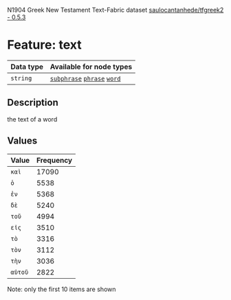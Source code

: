 <p>N1904 Greek New Testament Text-Fabric dataset <a href="https://github.com/saulocantanhede/tfgreek2">saulocantanhede/tfgreek2 - 0.5.3</a></p>

<h1>Feature: text</h1>

<table>
<thead>
<tr>
  <th>Data type</th>
  <th>Available for node types</th>
</tr>
</thead>
<tbody>
<tr>
  <td><code>string</code></td>
  <td><A HREF="featurebynodetype.md#subphrase"><code>subphrase</code></A> <A HREF="featurebynodetype.md#phrase"><code>phrase</code></A> <A HREF="featurebynodetype.md#word"><code>word</code></A></td>
</tr>
</tbody>
</table>

<h2>Description</h2>

<p>the text of a word</p>

<h2>Values</h2>

<table>
<thead>
<tr>
  <th>Value</th>
  <th>Frequency</th>
</tr>
</thead>
<tbody>
<tr>
  <td><code>καὶ</code></td>
  <td>17090</td>
</tr>
<tr>
  <td><code>ὁ</code></td>
  <td>5538</td>
</tr>
<tr>
  <td><code>ἐν</code></td>
  <td>5368</td>
</tr>
<tr>
  <td><code>δὲ</code></td>
  <td>5240</td>
</tr>
<tr>
  <td><code>τοῦ</code></td>
  <td>4994</td>
</tr>
<tr>
  <td><code>εἰς</code></td>
  <td>3510</td>
</tr>
<tr>
  <td><code>τὸ</code></td>
  <td>3316</td>
</tr>
<tr>
  <td><code>τὸν</code></td>
  <td>3112</td>
</tr>
<tr>
  <td><code>τὴν</code></td>
  <td>3036</td>
</tr>
<tr>
  <td><code>αὐτοῦ</code></td>
  <td>2822</td>
</tr>
</tbody>
</table>

<p>Note: only the first 10 items are shown</p>
